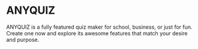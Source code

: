 # ANYQUIZ
ANYQUIZ is a fully featured quiz maker for school, business, or just for fun. Create one now and explore its awesome features that match your desire and purpose.
